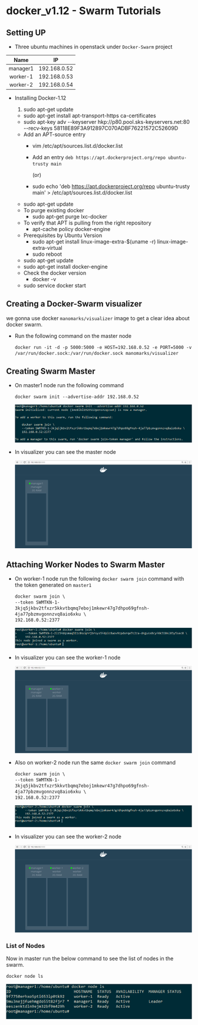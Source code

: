# docker_v1.12 - Swarm Tutorials

## Setting UP

- Three ubuntu machines in openstack under `Docker-Swarm` project

|Name|IP|
|:---:|:---:|
|manager1|192.168.0.52|
|worker-1|192.168.0.53|
|worker-2|192.168.0.54|

- Installing Docker-1.12

  1. sudo apt-get update
  - sudo apt-get install apt-transport-https ca-certificates
  - sudo apt-key adv --keyserver hkp://p80.pool.sks-keyservers.net:80 --recv-keys 58118E89F3A912897C070ADBF76221572C52609D
  - Add an APT-source entry
    - vim /etc/apt/sources.list.d/docker.list
    - Add an entry `deb https://apt.dockerproject.org/repo ubuntu-trusty main`

      (or)

    - sudo echo 'deb https://apt.dockerproject.org/repo ubuntu-trusty main' > /etc/apt/sources.list.d/docker.list
  - sudo apt-get update
  - To purge existing docker
    - sudo apt-get purge lxc-docker
  - To verify that APT is pulling from the right repository
    - apt-cache policy docker-engine
  - Prerequisites by Ubuntu Version
    - sudo apt-get install linux-image-extra-$(uname -r) linux-image-extra-virtual
    - sudo reboot
  - sudo apt-get update
  - sudo apt-get install docker-engine
  - Check the docker version
    - docker -v
  - sudo service docker start

## Creating a Docker-Swarm visualizer

we gonna use docker `manomarks/visualizer` image to get a clear idea about docker swarm.

- Run the following command on the master node

  ```
  docker run -it -d -p 5000:5000 -e HOST=192.168.0.52 -e PORT=5000 -v /var/run/docker.sock:/var/run/docker.sock manomarks/visualizer
  ```

## Creating Swarm Master

- On master1 node run the following command
    ```
    docker swarm init --advertise-addr 192.168.0.52
    ```

    ![1](./readme-images/1.png)

- In visualizer you can see the master node

  ![2](./readme-images/2.png)

## Attaching Worker Nodes to Swarm Master

- On worker-1 node run the following `docker swarm join` command with the token generated on `master1`
  ```
  docker swarm join \
  --token SWMTKN-1-3kjq5jkbv2tfxzr5kkvtbqmq7eboj1mkewr47g7dhpo69gfnsh-4ja77pbzmvgonnzvq8aio6xku \
  192.168.0.52:2377
  ```

  ![3](./readme-images/3.png)

- In visualizer you can see the worker-1 node

  ![4](./readme-images/4.png)

- Also on worker-2 node run the same `docker swarm join` command
  ```
  docker swarm join \
  --token SWMTKN-1-3kjq5jkbv2tfxzr5kkvtbqmq7eboj1mkewr47g7dhpo69gfnsh-4ja77pbzmvgonnzvq8aio6xku \
  192.168.0.52:2377
  ```

  ![5](./readme-images/5.png)

- In visualizer you can see the worker-2 node

  ![6](./readme-images/6.png)

### List of Nodes

Now in master run the below command to see the list of nodes in the swarm.
  ```
  docker node ls
  ```

  ![7](./readme-images/7.png)
